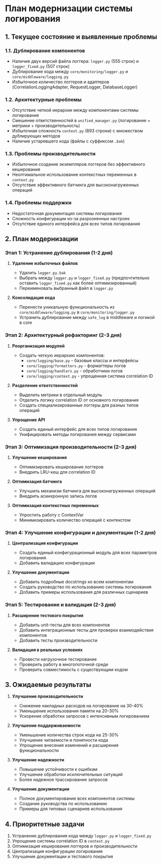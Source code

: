 # План модернизации системы логирования

## 1. Текущее состояние и выявленные проблемы

### 1.1. Дублирование компонентов
- Наличие двух версий файла логгера: `logger.py` (555 строк) и `logger_fixed.py` (507 строк)
- Дублирование кода между `core/monitoring/logger.py` и `core/middleware/logging.py`
- Избыточное количество логгеров и адаптеров (CorrelationLoggingAdapter, RequestLogger, DatabaseLogger)

### 1.2. Архитектурные проблемы
- Отсутствие четкой иерархии между компонентами системы логирования
- Смешение ответственностей в `unified_manager.py` (логирование + метрики + производительность)
- Избыточная сложность `context.py` (893 строки) с множеством дублирующих методов
- Наличие устаревшего кода (файлы с суффиксом `.bak`)

### 1.3. Проблемы производительности
- Избыточное создание экземпляров логгеров без эффективного кеширования
- Неоптимальное использование контекстных переменных в `context.py`
- Отсутствие эффективного батчинга для высоконагруженных операций

### 1.4. Проблемы поддержки
- Недостаточная документация системы логирования
- Сложность конфигурации из-за разрозненных настроек
- Отсутствие единого интерфейса для всех типов логирования

## 2. План модернизации

### Этап 1: Устранение дублирования (1-2 дня)
1. **Удаление избыточных файлов**
   - Удалить `logger.py.bak`
   - Выбрать между `logger.py` и `logger_fixed.py` (предпочтительно оставить `logger_fixed.py` как более оптимизированный)
   - Переименовать выбранный файл в `logger.py`

2. **Консолидация кода**
   - Перенести уникальную функциональность из `core/middleware/logging.py` в `core/monitoring/logger.py`
   - Устранить дублирование между `safe_log` в middleware и логикой в core

### Этап 2: Архитектурный рефакторинг (2-3 дня)
1. **Реорганизация модулей**
   - Создать четкую иерархию компонентов:
     - `core/logging/base.py` - базовые классы и интерфейсы
     - `core/logging/formatters.py` - форматтеры логов
     - `core/logging/handlers.py` - обработчики логов
     - `core/logging/context.py` - упрощенная система correlation ID

2. **Разделение ответственностей**
   - Выделить метрики в отдельный модуль
   - Отделить логику correlation ID от основного логирования
   - Создать специализированные логгеры для разных типов операций

3. **Упрощение API**
   - Создать единый интерфейс для всех типов логирования
   - Унифицировать методы логирования между сервисами

### Этап 3: Оптимизация производительности (2-3 дня)
1. **Улучшение кеширования**
   - Оптимизировать кеширование логгеров
   - Внедрить LRU-кеш для correlation ID

2. **Оптимизация батчинга**
   - Улучшить механизм батчинга для высоконагруженных операций
   - Внедрить асинхронную запись логов

3. **Оптимизация контекстных переменных**
   - Упростить работу с ContextVar
   - Минимизировать количество операций с контекстом

### Этап 4: Улучшение конфигурации и документации (1-2 дня)
1. **Централизация конфигурации**
   - Создать единый конфигурационный модуль для всех параметров логирования
   - Добавить валидацию конфигурации

2. **Улучшение документации**
   - Добавить подробные docstrings ко всем компонентам
   - Создать руководство по использованию системы логирования
   - Добавить примеры использования для различных сценариев

### Этап 5: Тестирование и валидация (2-3 дня)
1. **Расширение тестового покрытия**
   - Добавить unit-тесты для всех компонентов
   - Добавить интеграционные тесты для проверки взаимодействия компонентов
   - Добавить тесты производительности

2. **Валидация в реальных условиях**
   - Провести нагрузочное тестирование
   - Проверить работу в многопоточной среде
   - Проверить совместимость с существующим кодом

## 3. Ожидаемые результаты

1. **Улучшение производительности**
   - Снижение накладных расходов на логирование на 30-40%
   - Уменьшение использования памяти на 20-30%
   - Ускорение обработки запросов с интенсивным логированием

2. **Улучшение поддерживаемости**
   - Уменьшение количества строк кода на 25-30%
   - Улучшение читаемости и понятности кода
   - Упрощение внесения изменений и расширения функциональности

3. **Улучшение надежности**
   - Повышение устойчивости к ошибкам
   - Улучшение обработки исключительных ситуаций
   - Более надежное трассирование запросов

4. **Улучшение документации**
   - Полное документирование всех компонентов системы
   - Создание руководства по использованию
   - Примеры для типовых сценариев использования

## 4. Приоритетные задачи

1. Устранение дублирования кода между `logger.py` и `logger_fixed.py`
2. Упрощение системы correlation ID в `context.py`
3. Оптимизация кеширования логгеров и производительности
4. Централизация конфигурации логирования
5. Улучшение документации и тестового покрытия 